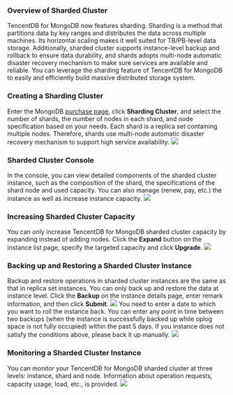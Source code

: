 ### Overview of Sharded Cluster
TencentDB for MongoDB now features sharding. Sharding is a method that partitions data by key ranges and distributes the data across multiple machines. Its horizontal scaling makes it well suited for TB/PB-level data storage. Additionally, sharded cluster supports instance-level backup and rollback to ensure data durability, and shards adopts multi-node automatic disaster recovery mechanism to make sure services are available and reliable. You can leverage the sharding feature of TencentDB for MongoDB to easily and efficiently build massive distributed storage system.


### Creating a Sharding Cluster
Enter the MongoDB [purchase page](https://buy.cloud.tencent.com/mongodb?clusterType=1), click **Sharding Cluster**, and select the number of shards, the number of nodes in each shard, and node specification based on your needs. Each shard is a replica set containing multiple nodes. Therefore, shards use multi-node automatic disaster recovery mechanism to support high service availability. 
![](https://main.qcloudimg.com/raw/43ba7d1e09eb8b5938773fd678f7c641.png)

### Sharded Cluster Console
In the console, you can view detailed components of the sharded cluster instance, such as the composition of the shard, the specifications of the shard node and used capacity. You can also manage (renew, pay, etc.)  the instance as well as increase instance capacity.
![](https://main.qcloudimg.com/raw/8bfc2cb0389a2a0994faac75f24a13b3.png)

### Increasing Sharded Cluster Capacity
You can only increase TencentDB for MongoDB sharded cluster capacity by expanding instead of adding nodes. Click the **Expand** button on the instance list page, specify the targeted capacity and click **Upgrade**.
![](https://main.qcloudimg.com/raw/2063c5b70eab9173eb2a9357e235a1be.png)

### Backing up and Restoring a Sharded Cluster Instance 
Backup and restore operations in sharded cluster instances are the same as that in replica set instances. You can only back up and restore the data at instance level. Click the **Backup** on the instance details page, enter remark information, and then click **Submit**.
![](https://main.qcloudimg.com/raw/e9d332b812295f4e94e63d490589d066.png)
You need to enter a date to which you want to roll the instance back. You can enter any point in time between two backups (when the instance is successfully backed up while oplog space is not fully occupied) within the past 5 days. If you instance does not satisfy the conditions above, please back it up manually.
![](https://main.qcloudimg.com/raw/99545980a00cb7c8a4bc34351bb6efbf.png)

### Monitoring a Sharded Cluster Instance
You can monitor your TencentDB for MongoDB sharded cluster at three levels: instance, shard and node. Information about operation requests, capacity usage, load, etc., is provided.
![](https://main.qcloudimg.com/raw/7f1957c3dbdf9b71959cf5494718b949.png)

